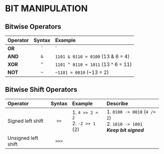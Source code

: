 # BIT MANIPULATION

## Bitwise Operators
| Operator  |  Syntax | Example| 
|:---|:---:|:---|
|  **OR** | `|`  |   `1101 | 0110 = 1111` (13 | 6 = 15)
|  **AND** | `&`  |  `1101 & 0110 = 0100` (13 & 6 = 4)|  
| **XOR**  | `^`  |  `1101 ^ 0110 = 1011` (13 ^ 6 = 11)|
|**NOT**| `~`| `~1101 = 0010` (~13 = 2)|

 
## Bitwise Shift Operators
|Operator| Syntax| Example|Describe|
|:---|:---:|:---|:---|
|Signed left shift|`>>`|1. `4 >> 2 = 2`  <br/> 2. `-2 >> 1` (2)|1. `0100 -> 0010`  (`4 /= 2`) <br/> 2. `1010 -> 1001` <br/> _**Keep bit signed**_|
|Unsigned left shift|`>>>`| 
<!--stackedit_data:
eyJoaXN0b3J5IjpbLTI2NTIxNDc2MywtMzg2NDA3MDQ4LC05MD
MyNjgwMzBdfQ==
-->
